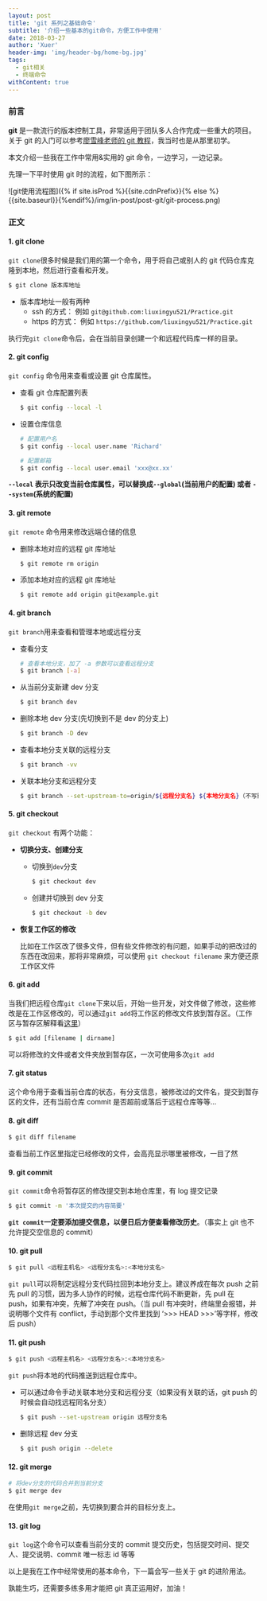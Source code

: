 ```yaml
---
layout: post
title: 'git 系列之基础命令'
subtitle: '介绍一些基本的git命令，方便工作中使用'
date: 2018-03-27
author: 'Xuer'
header-img: 'img/header-bg/home-bg.jpg'
tags:
  - git相关
  - 终端命令
withContent: true
---
```


### 前言

**git** 是一款流行的版本控制工具，非常适用于团队多人合作完成一些重大的项目。关于 git 的入门可以参考[廖雪峰老师的 git 教程](https://www.liaoxuefeng.com/wiki/0013739516305929606dd18361248578c67b8067c8c017b000)，我当时也是从那里初学。

本文介绍一些我在工作中常用&实用的 git 命令，一边学习，一边记录。

先理一下平时使用 git 时的流程，如下图所示：

![git使用流程图]({% if site.isProd %}{{site.cdnPrefix}}{% else %}{{site.baseurl}}{%endif%}/img/in-post/post-git/git-process.png)

### 正文

#### 1. git clone

`git clone`很多时候是我们用的第一个命令，用于将自己或别人的 git 代码仓库克隆到本地，然后进行查看和开发。

```sh
$ git clone 版本库地址
```

- 版本库地址一般有两种
  - ssh 的方式：
    例如 `git@github.com:liuxingyu521/Practice.git`
  - https 的方式：
    例如 `https://github.com/liuxingyu521/Practice.git`

执行完`git clone`命令后，会在当前目录创建一个和远程代码库一样的目录。

#### 2. git config

`git config` 命令用来查看或设置 git 仓库属性。

- 查看 git 仓库配置列表
  ```sh
  $ git config --local -l
  ```
- 设置仓库信息
  ```sh
  # 配置用户名
  $ git config --local user.name 'Richard'

  # 配置邮箱
  $ git config --local user.email 'xxx@xx.xx'
  ```

**`--local` 表示只改变当前仓库属性，可以替换成`--global`(当前用户的配置) 或者 `--system`(系统的配置)**

#### 3. git remote

`git remote` 命令用来修改远端仓储的信息

- 删除本地对应的远程 git 库地址

  ```sh
  $ git remote rm origin
  ```

- 添加本地对应的远程 git 库地址

  ```sh
  $ git remote add origin git@example.git
  ```

#### 4. git branch

`git branch`用来查看和管理本地或远程分支

- 查看分支

  ```sh
  # 查看本地分支，加了 -a 参数可以查看远程分支
  $ git branch [-a]
  ```

- 从当前分支新建 dev 分支

  ```sh
  $ git branch dev
  ```

- 删除本地 dev 分支(先切换到不是 dev 的分支上)

  ```sh
  $ git branch -D dev
  ```

- 查看本地分支关联的远程分支

  ```sh
  $ git branch -vv
  ```

- 关联本地分支和远程分支

  ```sh
  $ git branch --set-upstream-to=origin/${远程分支名} ${本地分支名}（不写默认当前分支）
  ```

#### 5. git checkout

`git checkout` 有两个功能：

- **切换分支、创建分支**

  - 切换到`dev`分支
    ```sh
    $ git checkout dev
    ```
  - 创建并切换到 dev 分支
    ```sh
    $ git checkout -b dev
    ```

- **恢复工作区的修改**

  比如在工作区改了很多文件，但有些文件修改的有问题，如果手动的把改过的东西在改回来，那将非常麻烦，可以使用 `git checkout filename` 来方便还原工作区文件

#### 6. git add

当我们把远程仓库`git clone`下来以后，开始一些开发，对文件做了修改，这些修改是在工作区修改的，可以通过`git add`将工作区的修改文件放到暂存区。（工作区与暂存区解释看[这里](https://www.liaoxuefeng.com/wiki/0013739516305929606dd18361248578c67b8067c8c017b000/0013745374151782eb658c5a5ca454eaa451661275886c6000)）

```sh
$ git add [filename | dirname]
```

可以将修改的文件或者文件夹放到暂存区，一次可使用多次`git add`

#### 7. git status

这个命令用于查看当前仓库的状态，有分支信息，被修改过的文件名，提交到暂存区的文件，还有当前仓库 commit 是否超前或落后于远程仓库等等...

#### 8. git diff

```sh
$ git diff filename
```

查看当前工作区里指定已经修改的文件，会高亮显示哪里被修改，一目了然

#### 9. git commit

`git commit`命令将暂存区的修改提交到本地仓库里，有 log 提交记录

```sh
$ git commit -m '本次提交的内容简要'
```

**`git commit`一定要添加提交信息，以便日后方便查看修改历史**。（事实上 git 也不允许提交空信息的 commit）

#### 10. git pull

```sh
$ git pull <远程主机名> <远程分支名>:<本地分支名>
```

`git pull`可以将制定远程分支代码拉回到本地分支上。建议养成在每次 push 之前先 pull 的习惯，因为多人协作的时候，远程仓库代码不断更新，先 pull 在 push，如果有冲突，先解了冲突在 push。（当 pull 有冲突时，终端里会报错，并说明哪个文件有 conflict，手动到那个文件里找到 ‘>>> HEAD >>>’等字样，修改后 push）

#### 11. git push

```sh
$ git push <远程主机名> <远程分支名>:<本地分支名>
```

`git push`将本地的代码推送到远程仓库中。

- 可以通过命令手动关联本地分支和远程分支（如果没有关联的话，git push 的时候会自动找远程同名分支）

  ```sh
  $ git push --set-upstream origin 远程分支名
  ```

- 删除远程 dev 分支

  ```sh
  $ git push origin --delete
  ```

#### 12. git merge

```sh
# 将dev分支的代码合并到当前分支
$ git merge dev
```

在使用`git merge`之前，先切换到要合并的目标分支上。

#### 13. git log

`git log`这个命令可以查看当前分支的 commit 提交历史，包括提交时间、提交人、提交说明、commit 唯一标志 id 等等

以上是我在工作中经常使用的基本命令，下一篇会写一些关于 git 的进阶用法。

孰能生巧，还需要多练多用才能把 git 真正运用好，加油！

